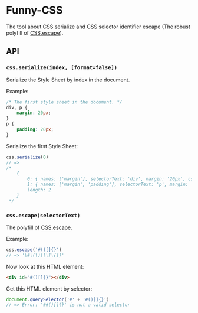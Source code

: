 # Funny-CSS
The tool about CSS serialize and CSS selector identifier escape (The robust polyfill of [CSS.escape](https://drafts.csswg.org/cssom/#the-css.escape%28%29-method)).  
    
## API  
  
### `css.serialize(index, [format=false])`   
  
Serialize the Style Sheet by index in the document.
   
Example:  
```css
/* The first style sheet in the document. */
div, p {
    margin: 20px;	
}
p {
    padding: 20px;
}
```  
Serialize the first Style Sheet:  
```js
css.serialize(0)
// => 
/*
    {
        0: { names: ['margin'], selectorText: 'div', margin: '20px', cssText: 'div { margin: 20px; }' },
        1: { names: ['margin', 'padding'], selectorText: 'p', margin: '20px', padding: '20px', cssText: 'p { margin: 20px; padding: 20px; }'  },
        length: 2
    }
 */
```
  
### `css.escape(selectorText)` 
  
The polyfill of [CSS.escape](https://drafts.csswg.org/cssom/#the-css.escape%28%29-method).  
  
Example:  
```js
css.escape('#()[]{}')
// => '\#\(\)\[\]\{\}'
```                  
Now look at this HTML element:
```html
<div id="#()[]{}"></div>
```     
Get this HTML element by selector:
```js
document.querySelector('#' + '#()[]{}')
// => Error: '##()[]{}' is not a valid selector
```